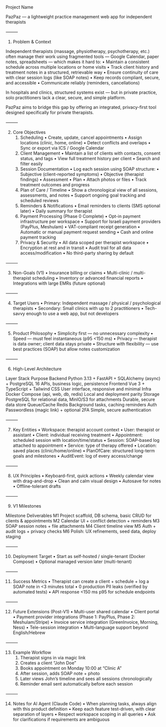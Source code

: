 Project Name

PazPaz — a lightweight practice management web app for independent therapists

⸻

1. Problem & Context

Independent therapists (massage, physiotherapy, psychotherapy, etc.) often manage their work using fragmented tools — Google Calendar, paper notes, spreadsheets — which makes it hard to:
	•	Maintain a consistent schedule across multiple locations or home visits
	•	Track client history and treatment notes in a structured, retrievable way
	•	Ensure continuity of care with clear session logs (like SOAP notes)
	•	Keep records compliant, secure, and accessible
	•	Communicate reliably (reminders, cancellations)

In hospitals and clinics, structured systems exist — but in private practice, solo practitioners lack a clear, secure, and simple platform.

PazPaz aims to bridge this gap by offering an integrated, privacy-first tool designed specifically for private therapists.

⸻

2. Core Objectives
	1.	Scheduling
	•	Create, update, cancel appointments
	•	Assign locations (clinic, home, online)
	•	Detect conflicts and overlaps
	•	Sync or export via ICS / Google Calendar
	2.	Client Management
	•	Maintain a list of clients with contacts, consent status, and tags
	•	View full treatment history per client
	•	Search and filter easily
	3.	Session Documentation
	•	Log each session using SOAP structure:
	•	Subjective (client-reported symptoms)
	•	Objective (therapist findings)
	•	Assessment
	•	Plan
	•	Attach photos or files
	•	Track treatment outcomes and progress
	4.	Plan of Care / Timeline
	•	Show a chronological view of all sessions, assessments, and notes
	•	Support ongoing goal tracking and scheduled reviews
	5.	Reminders & Notifications
	•	Email reminders to clients (SMS optional later)
	•	Daily summary for therapist
	6.	Payment Processing (Phase 0 Complete)
	•	Opt-in payment infrastructure per workspace
	•	Support for Israeli payment providers (PayPlus, Meshulam)
	•	VAT-compliant receipt generation
	•	Automatic or manual payment request sending
	•	Cash and online payment tracking
	7.	Privacy & Security
	•	All data scoped per therapist workspace
	•	Encryption at rest and in transit
	•	Audit trail for all data access/modification
	•	No third-party sharing by default

⸻

3. Non-Goals (V1)
	•	Insurance billing or claims
	•	Multi-clinic / multi-therapist scheduling
	•	Inventory or advanced financial reports
	•	Integrations with large EMRs (future optional)

⸻

4. Target Users
	•	Primary: Independent massage / physical / psychological therapists
	•	Secondary: Small clinics with up to 2 practitioners
	•	Tech-savvy enough to use a web app, but not developers

⸻

5. Product Philosophy
	•	Simplicity first — no unnecessary complexity
	•	Speed — must feel instantaneous (p95 <150 ms)
	•	Privacy — therapist is data owner; client data stays private
	•	Structure with flexibility — use best practices (SOAP) but allow notes customization

⸻

6. High-Level Architecture

Layer	Stack	Purpose
Backend	Python 3.13 + FastAPI + SQLAlchemy (async) + PostgreSQL 16	APIs, business logic, persistence
Frontend	Vue 3 + TypeScript + Tailwind CSS	User interface, responsive and minimal
Infra	Docker Compose (api, web, db, redis)	Local and deployment parity
Storage	PostgreSQL for relational data, MinIO/S3 for attachments	Durable, secure data store
Queue/Cache	Redis	Background tasks, caching reminders
Auth	Passwordless (magic link) + optional 2FA	Simple, secure authentication


⸻

7. Key Entities
	•	Workspace: therapist account context
	•	User: therapist or assistant
	•	Client: individual receiving treatment
	•	Appointment: scheduled session with location/time/status
	•	Session: SOAP-based log attached to appointment
	•	Service: type of therapy offered
	•	Location: saved places (clinic/home/online)
	•	PlanOfCare: structured long-term goals and milestones
	•	AuditEvent: log of every access/change

⸻

8. UX Principles
	•	Keyboard-first, quick actions
	•	Weekly calendar view with drag-and-drop
	•	Clean and calm visual design
	•	Autosave for notes
	•	Offline-tolerant drafts

⸻

9. V1 Milestones

Milestone	Deliverables
M1	Project scaffold, DB schema, basic CRUD for clients & appointments
M2	Calendar UI + conflict detection + reminders
M3	SOAP session notes + file attachments
M4	Client timeline view
M5	Auth + audit logs + privacy checks
M6	Polish: UX refinements, seed data, deploy staging


⸻

10. Deployment Target
	•	Start as self-hosted / single-tenant (Docker Compose)
	•	Optional managed version later (multi-tenant)

⸻

11. Success Metrics
	•	Therapist can create a client + schedule + log a SOAP note in <3 minutes total
	•	0 production PII leaks (verified by automated tests)
	•	API response <150 ms p95 for schedule endpoints

⸻

12. Future Extensions (Post-V1)
	•	Multi-user shared calendar
	•	Client portal
	•	Payment provider integrations (Phase 1: PayPlus, Phase 2: Meshulam/Stripe)
	•	Invoice service integration (GreenInvoice, Morning, Ness)
	•	Tele-session integration
	•	Multi-language support beyond English/Hebrew

⸻

13. Example Workflow
	1.	Therapist signs in via magic link
	2.	Creates a client “John Doe”
	3.	Books appointment on Monday 10:00 at “Clinic A”
	4.	After session, adds SOAP note + photo
	5.	Later views John’s timeline and sees all sessions chronologically
	6.	Reminder email sent automatically before each session

⸻

14. Notes for AI Agent (Claude Code)
	•	When planning tasks, always align with this product definition
	•	Keep each feature test-driven, with clear separation of layers
	•	Respect workspace scoping in all queries
	•	Ask for clarifications if requirements are ambiguous